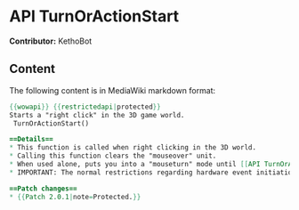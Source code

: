# API TurnOrActionStart

**Contributor:** KethoBot

## Content

The following content is in MediaWiki markdown format:

```mediawiki
{{wowapi}} {{restrictedapi|protected}}
Starts a "right click" in the 3D game world.
 TurnOrActionStart()

==Details==
* This function is called when right clicking in the 3D world.
* Calling this function clears the "mouseover" unit.
* When used alone, puts you into a "mouseturn" mode until [[API TurnOrActionStop|TurnOrActionStop]] is called.
* IMPORTANT: The normal restrictions regarding hardware event initiations still apply to anything this function might do.

==Patch changes==
* {{Patch 2.0.1|note=Protected.}}
```